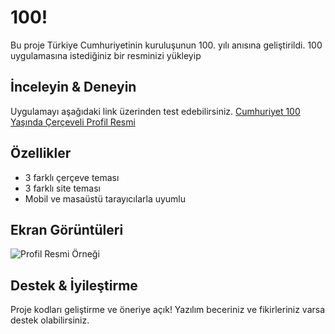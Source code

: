 
# 100!
Bu proje Türkiye Cumhuriyetinin kuruluşunun 100. yılı anısına geliştirildi. 100 uygulamasına istediğiniz bir resminizi yükleyip 


## İnceleyin & Deneyin

Uygulamayı aşağıdaki link üzerinden test edebilirsiniz.
[Cumhuriyet 100 Yaşında Çerçeveli Profil Resmi](https://100.huseyindemirtas.com.tr/ "Cumhuriyet 100 Yaşında Çerçeveli Profil Resmi")


## Özellikler

- 3 farklı çerçeve teması
- 3 farklı site teması
- Mobil ve masaüstü tarayıcılarla uyumlu


## Ekran Görüntüleri

![Profil Resmi Örneği](https://dosya.profdil.org/Projects/Cumhuriyet/sample.png)


## Destek & İyileştirme

Proje kodları geliştirme ve öneriye açık! Yazılım beceriniz ve fikirleriniz varsa destek olabilirsiniz.


